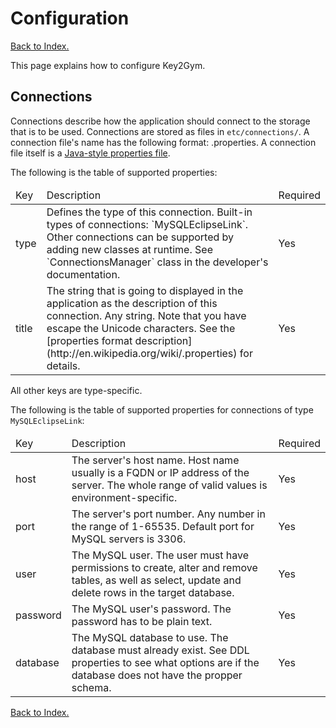 # Configuration

[Back to Index.](./index.html)

This page explains how to configure Key2Gym. 

## Connections

Connections describe how the application should connect to the storage that is to be used. Connections
are stored as files in `etc/connections/`. A connection file's name has the following format: <codeName>.properties.
A connection file itself is a [Java-style properties file](http://en.wikipedia.org/wiki/.properties).

The following is the table of supported properties:

<table>

<thead>
<tr>
<td>Key</td>
<td>Description</td>
<td>Required</td>
</tr>
</thead>

<tbody>
<tr>
<td>type</td>
<td>Defines the type of this connection. Built-in types of connections: `MySQLEclipseLink`. Other connections can be supported by adding new classes at runtime. See `ConnectionsManager` class in the developer's documentation.</td>
<td>Yes</td>
</tr>

<tr>
<td>title</td>
<td>The string that is going to displayed in the application as the description of this connection. Any string. Note that you have escape the Unicode characters. See the [properties format description](http://en.wikipedia.org/wiki/.properties) for details. </td>
<td>Yes</td>
</tr>
</tbody>

</table>

All other keys are type-specific.

The following is the table of supported properties for connections of type `MySQLEclipseLink`:

<table>
<thead>
<tr>
<td>Key</td>
<td>Description</td>
<td>Required</td>
</tr>
</thead>
<tbody>
<tr>
<td>host</td>
<td>The server's host name. Host name usually is a FQDN or IP address of the server. The whole range of valid values is environment-specific.</td>
<td>Yes</td>
</tr>

<tr>
<td>port</td>
<td>The server's port number. Any number in the range of 1-65535. Default port for MySQL servers is 3306.</td>
<td>Yes</td>
</tr>

<tr>
<td>user</td>
<td>The MySQL user. The user must have permissions to create, alter and remove tables, as well as select, update and delete rows in the target database.</td>
<td>Yes</td>
</tr>

<tr>
<td>password</td>
<td>The MySQL user's password. The password has to be plain text.</td>
<td>Yes</td>
</tr>

<tr>
<td>database</td>
<td>The MySQL database to use. The database must already exist. See DDL properties to see what options are if the database does not have the propper schema.</td>
<td>Yes</td>
</tr>
</tbody>
</table>

[Back to Index.](./index.html)



